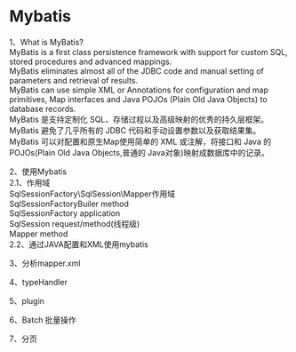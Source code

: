 # Mybatis

1、What is MyBatis?  
MyBatis is a first class persistence framework with support for custom SQL, stored procedures and advanced mappings.   
MyBatis eliminates almost all of the JDBC code and manual setting of parameters and retrieval of results.   
MyBatis can use simple XML or Annotations for configuration and map primitives, Map interfaces and Java POJOs (Plain Old Java Objects) to database records.   
MyBatis 是支持定制化 SQL、存储过程以及高级映射的优秀的持久层框架。     
MyBatis 避免了几乎所有的 JDBC 代码和手动设置参数以及获取结果集。    
MyBatis 可以对配置和原生Map使用简单的 XML 或注解，将接口和 Java 的 POJOs(Plain Old Java Objects,普通的 Java对象)映射成数据库中的记录。

2、使用Mybatis  
2.1、作用域  
SqlSessionFactory\SqlSession\Mapper作用域        
SqlSessionFactoryBuiler     method    
SqlSessionFactory           application    
SqlSession                  request/method(线程级)    
Mapper                      method    
2.2、通过JAVA配置和XML使用mybatis 
     

3、分析mapper.xml   

4、typeHandler  

5、plugin   

6、Batch 批量操作

7、分页  




